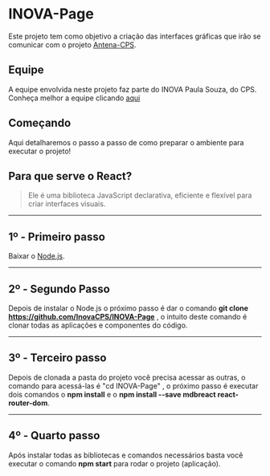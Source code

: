 # INOVA-Page

Este projeto tem como objetivo a criação das interfaces gráficas que irão se comunicar com o projeto [Antena-CPS](https://github.com/InovaCPS/antena-cps).

## Equipe

A equipe envolvida neste projeto faz parte do INOVA Paula Souza, do CPS. Conheça melhor a equipe clicando [aqui](Equipe.md)

## Começando

Aqui detalharemos o passo a passo de como preparar o ambiente para executar o projeto!


## Para que serve o React?
>Ele é uma biblioteca JavaScript declarativa, eficiente e flexível para criar interfaces visuais.

----
## 1º - Primeiro passo
Baixar o [Node.js](https://nodejs.org/en/download/).

------
## 2º - Segundo Passo

Depois de instalar o Node.js o próximo passo é dar o comando **git clone https://github.com/InovaCPS/INOVA-Page** , o intuito deste comando é clonar todas as aplicações e componentes do código.

--------
## 3º - Terceiro passo 

Depois de clonada a pasta do projeto você precisa acessar as outras, o comando para acessá-las é "cd INOVA-Page" , o próximo passo é executar dois comandos o **npm install** e o **npm install --save mdbreact react-router-dom**.

--------

## 4º - Quarto passo

Após instalar todas as bibliotecas e comandos necessários basta você executar o comando **npm start** para rodar o projeto (aplicação).
